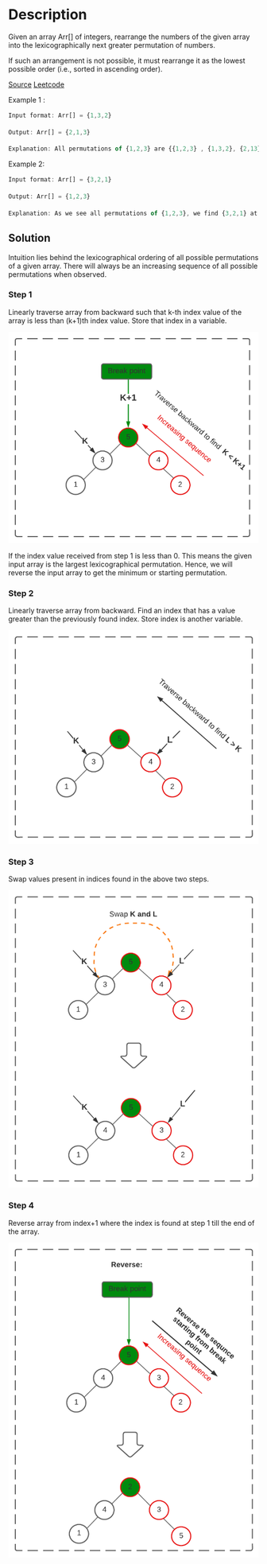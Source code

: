 # Description

Given an array Arr[] of integers, rearrange the numbers of the given array into the lexicographically next greater permutation of numbers.

If such an arrangement is not possible, it must rearrange it as the lowest possible order (i.e., sorted in ascending order).

[Source](https://takeuforward.org/data-structure/next_permutation-find-next-lexicographically-greater-permutation/)
[Leetcode](https://leetcode.com/problems/next-permutation/)

Example 1 :

```javascript
Input format: Arr[] = {1,3,2}

Output: Arr[] = {2,1,3}

Explanation: All permutations of {1,2,3} are {{1,2,3} , {1,3,2}, {2,13} , {2,3,1} , {3,1,2} , {3,2,1}}. So, the next permutation just after {1,3,2} is {2,1,3}.
```

Example 2:

```javascript
Input format: Arr[] = {3,2,1}

Output: Arr[] = {1,2,3}

Explanation: As we see all permutations of {1,2,3}, we find {3,2,1} at the last position. So, we have to return the topmost permutation.
```

## Solution

Intuition lies behind the lexicographical ordering of all possible permutations of a given array. There will always be an increasing sequence of all possible permutations when observed.

### Step 1

Linearly traverse array from backward such that k-th index value of the array is less than (k+1)th index value. Store that index in a variable.

![step-1](./1.png)

If the index value received from step 1 is less than 0. This means the given input array is the largest lexicographical permutation. Hence, we will reverse the input array to get the minimum or starting permutation.

### Step 2

Linearly traverse array from backward. Find an index that has a value greater than the previously found index. Store index is another variable.

![step-2](./2.png)

### Step 3

Swap values present in indices found in the above two steps.

![step-3](./3.png)

### Step 4

Reverse array from index+1 where the index is found at step 1 till the end of the array.

![step-4](./4.png)
